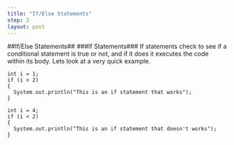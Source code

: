 ```yaml
---
title: "If/Else Statements"
step: 2
layout: post
---
```

##If/Else Statements##
###If Statements###
If statements check to see if a conditional statement is true or not, and if it does it executes the code within its
body. Lets look at a very quick example.

    int i = 1;
    if (i < 2)
    {
      System.out.println("This is an if statement that works");
    }

    int i = 4;
    if (i < 2)
    {
      System.out.println("This is an if statement that doesn't works");
    }

